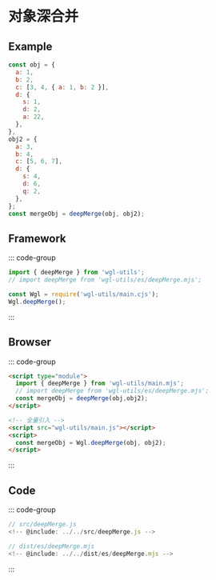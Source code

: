 # 对象深合并

## Example
```js
const obj = {
  a: 1,
  b: 2,
  c: [3, 4, { a: 1, b: 2 }],
  d: {
    s: 1,
    d: 2,
    a: 22,
  },
},
obj2 = {
  a: 3,
  b: 4,
  c: [5, 6, 7],
  d: {
    s: 4,
    d: 6,
    q: 2,
  },
};
const mergeObj = deepMerge(obj, obj2);
```


## Framework
::: code-group
```js  [ESModule]
import { deepMerge } from 'wgl-utils';
// import deepMerge from 'wgl-utils/es/deepMerge.mjs';
```
```js  [CommonJs]
const Wgl = require('wgl-utils/main.cjs');
Wgl.deepMerge();
```
:::

## Browser
::: code-group

```html  [ESModule]
<script type="module">
  import { deepMerge } from 'wgl-utils/main.mjs';
  // import deepMerge from 'wgl-utils/es/deepMerge.mjs';
  const mergeObj = deepMerge(obj,obj2);
</script>
```
```html  [ES5]
<!-- 全量引入 -->
<script src="wgl-utils/main.js"></script>
<script>
  const mergeObj = Wgl.deepMerge(obj, obj2);
</script>
```
:::



## Code
::: code-group

```js  [源码]
// src/deepMerge.js
<!-- @include: ../../src/deepMerge.js -->
```

```js  [ESModule]
// dist/es/deepMerge.mjs
<!-- @include: ../../dist/es/deepMerge.mjs -->
```
:::

